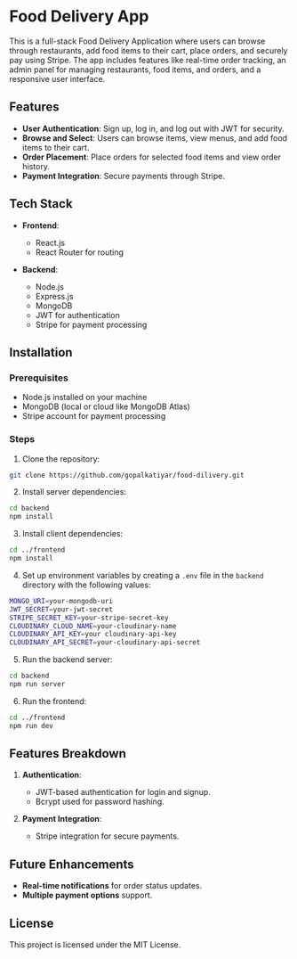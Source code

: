 
# Food Delivery App

This is a full-stack Food Delivery Application where users can browse through restaurants, add food items to their cart, place orders, and securely pay using Stripe. The app includes features like real-time order tracking, an admin panel for managing restaurants, food items, and orders, and a responsive user interface.

## Features

- **User Authentication**: Sign up, log in, and log out with JWT for security.
- **Browse and Select**: Users can browse items, view menus, and add food items to their cart.
- **Order Placement**: Place orders for selected food items and view order history.
- **Payment Integration**: Secure payments through Stripe.
  
## Tech Stack

- **Frontend**: 
  - React.js
  - React Router for routing
  
- **Backend**:
  - Node.js
  - Express.js
  - MongoDB
  - JWT for authentication
  - Stripe for payment processing

## Installation

### Prerequisites

- Node.js installed on your machine
- MongoDB (local or cloud like MongoDB Atlas)
- Stripe account for payment processing

### Steps

1. Clone the repository:

```bash
git clone https://github.com/gopalkatiyar/food-dilivery.git
```

2. Install server dependencies:

```bash
cd backend
npm install
```

3. Install client dependencies:

```bash
cd ../frontend
npm install
```

4. Set up environment variables by creating a `.env` file in the `backend` directory with the following values:

```bash
MONGO_URI=your-mongodb-uri
JWT_SECRET=your-jwt-secret
STRIPE_SECRET_KEY=your-stripe-secret-key
CLOUDINARY_CLOUD_NAME=your-cloudinary-name
CLOUDINARY_API_KEY=your cloudinary-api-key
CLOUDINARY_API_SECRET=your-cloudinary-api-secret
```

5. Run the backend server:

```bash
cd backend
npm run server
```

6. Run the frontend:

```bash
cd ../frontend
npm run dev
```

## Features Breakdown

1. **Authentication**:
   - JWT-based authentication for login and signup.
   - Bcrypt used for password hashing.
   
2. **Payment Integration**:
   - Stripe integration for secure payments.
  
## Future Enhancements

- **Real-time notifications** for order status updates.
- **Multiple payment options** support.

## License

This project is licensed under the MIT License.
